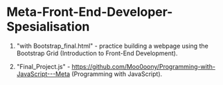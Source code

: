 # Meta-Front-End-Developer-Spesialisation

1. "with Bootstrap_final.html" - practice building a webpage using the Bootstrap Grid (Introduction to Front-End Development). 

2. "Final_Project.js" - https://github.com/Moo0oony/Programming-with-JavaScript---Meta (Programming with JavaScript).
